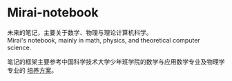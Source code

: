 # Mirai-notebook
未来的笔记，主要关于数学、物理与理论计算机科学。  
Mirai's notebook, mainly in math, physics, and theoretical computer science.

笔记的框架主要参考中国科学技术大学少年班学院的数学与应用数学专业及物理学专业的 [培养方案](https://www.teach.ustc.edu.cn/education/241.html)。